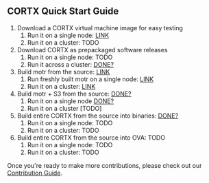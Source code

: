  ## CORTX Quick Start Guide
 
 1. Download a CORTX virtual machine image for easy testing
    1. Run it on a single node: [LINK](doc/CORTX_on_Open_Virtual_Appliance.rst)
    1. Run it on a cluster: TODO
1. Download CORTX as prepackaged software releases
    1. Run it on a single node: TODO
    1. Run it across a cluster: [DONE?](doc/scaleout/README.rst)
1. Build motr from the source: [LINK](https://github.com/Seagate/cortx-motr/blob/main/doc/Quick-Start-Guide.rst)
    1. Run freshly built motr on a single node: [LINK](https://github.com/Seagate/cortx-motr/blob/main/doc/Quick-Start-Guide.rst)
    1. Run it on a cluster: [LINK](https://github.com/Seagate/cortx/wiki/Build-Motr-from-Source-in-a-Cluster)
1. Build motr + S3 from the source: [DONE?](https://github.com/Seagate/cortx-s3server/blob/main/docs/CORTX-S3%20Server%20Quick%20Start%20Guide.md)
    1. Run it on a single node [DONE?](https://github.com/Seagate/cortx-s3server/blob/main/docs/CORTX-S3%20Server%20Quick%20Start%20Guide.md)
    1. Run it on a cluster [TODO]
1. Build entire CORTX from the source into binaries: [DONE?](https://github.com/Seagate/cortx/blob/main/doc/Release_Build_Creation.rst)
    1. Run it on a single node: TODO 
    1. Run it on a cluster: TODO
1. Build entire CORTX from the source into OVA: TODO
    1. Run it on a single node: TODO 
    1. Run it on a cluster: TODO

    
Once you're ready to make more contributions, please check out our [Contribution Guide](CONTRIBUTING.md).


